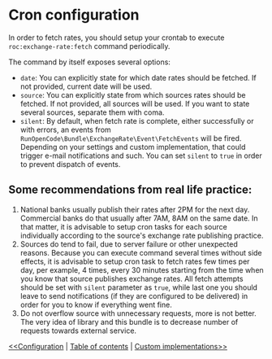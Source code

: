 Cron configuration
==================

In order to fetch rates, you should setup your crontab to execute `roc:exchange-rate:fetch`
command periodically.

The command by itself exposes several options:

- `date`: You can explicitly state for which date rates should be fetched.
If not provided, current date will be used.
- `source`: You can explicitly state from which sources rates should be
fetched. If not provided, all sources will be used. If you want to state
several sources, separate them with coma.
- `silent`: By default, when fetch rate is complete, either successfully or
with errors, an events from `RunOpenCode\Bundle\ExchangeRate\Event\FetchEvents`
will be fired. Depending on your settings and custom implementation, that
could trigger e-mail notifications and such. You can set `silent` to `true`
in order to prevent dispatch of events.

## Some recommendations from real life practice:

1. National banks usually publish their rates after 2PM for the next day.
Commercial banks do that usually after 7AM, 8AM on the same date. In that
matter, it is advisable to setup cron tasks for each source individually
according to the source's exchange rate publishing practice.
2. Sources do tend to fail, due to server failure or other unexpected
reasons. Because you can execute command several times without side effects,
it is advisable to setup cron task to fetch rates few times per day, per example,
4 times, every 30 minutes starting from the time when you know that source
publishes exchange rates. All fetch attempts should be set with `silent` parameter
as `true`, while last one you should leave to send notifications (if they are
configured to be delivered) in order for you to know if everything went fine.
3. Do not overflow source with unnecessary requests, more is not better.
The very idea of library and this bundle is to decrease number of requests
towards external service.

[<<Configuration](configuration.md) | [Table of contents](index.md) | [Custom implementations>>](custom-implementations.md)